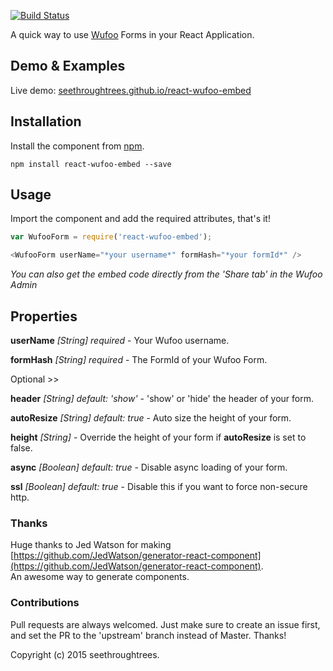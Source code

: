 [![Build Status](https://travis-ci.org/seethroughtrees/react-wufoo-embed.svg?branch=master)](https://travis-ci.org/seethroughtrees/react-wufoo-embed)

A quick way to use [Wufoo](https://www.wufoo.com/) Forms in your React Application.

## Demo & Examples

Live demo: [seethroughtrees.github.io/react-wufoo-embed](http://seethroughtrees.github.io/react-wufoo-embed/)

## Installation

Install the component from [npm](#).

```
npm install react-wufoo-embed --save
```

## Usage

Import the component and add the required attributes, that's it!  

``` javascript
var WufooForm = require('react-wufoo-embed');

<WufooForm userName="*your username*" formHash="*your formId*" />
```

*You can also get the embed code directly from the 'Share tab' in the Wufoo Admin*

## Properties

**userName** *[String] required* - Your Wufoo username.

**formHash** *[String] required* - The FormId of your Wufoo Form.



Optional >>

**header** *[String] default: 'show'* - 'show' or 'hide' the header of your form.

**autoResize** *[String] default: true* - Auto size the height of your form.

**height** *[String]* - Override the height of your form if **autoResize** is set to false.

**async** *[Boolean] default: true* - Disable async loading of your form.

**ssl** *[Boolean] default: true* - Disable this if you want to force non-secure http.


### Thanks

Huge thanks to Jed Watson for making [https://github.com/JedWatson/generator-react-component](https://github.com/JedWatson/generator-react-component).  
An awesome way to generate components.

### Contributions

Pull requests are always welcomed.  Just make sure to create an issue first, and set the PR to the 'upstream' branch instead of Master.  Thanks!

Copyright (c) 2015 seethroughtrees.
